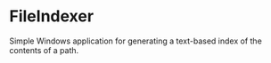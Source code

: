 FileIndexer
===========

Simple Windows application for generating a text-based index of the contents of a path.
